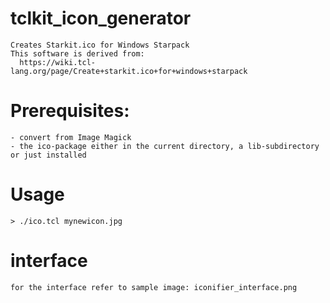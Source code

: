 # tclkit_icon_generator
    Creates Starkit.ico for Windows Starpack
    This software is derived from: 
      https://wiki.tcl-lang.org/page/Create+starkit.ico+for+windows+starpack

# Prerequisites:
    - convert from Image Magick
    - the ico-package either in the current directory, a lib-subdirectory or just installed

# Usage
    > ./ico.tcl mynewicon.jpg

# interface
    for the interface refer to sample image: iconifier_interface.png
